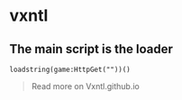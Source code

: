 # vxntl

## The main script is the loader

```
loadstring(game:HttpGet(""))()
```

>Read more on Vxntl.github.io
